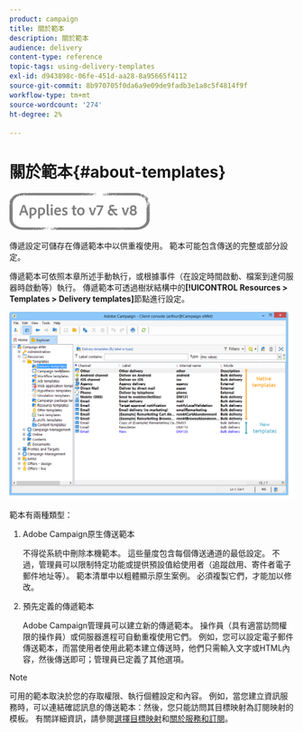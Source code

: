 ```yaml
---
product: campaign
title: 關於範本
description: 關於範本
audience: delivery
content-type: reference
topic-tags: using-delivery-templates
exl-id: d943898c-06fe-451d-aa28-8a95665f4112
source-git-commit: 8b970705f0da6a9e09de9fadb3e1a8c5f4814f9f
workflow-type: tm+mt
source-wordcount: '274'
ht-degree: 2%

---
```


# 關於範本{#about-templates}

![](../../assets/common.svg)

傳遞設定可儲存在傳遞範本中以供重複使用。 範本可能包含傳送的完整或部分設定。

傳遞範本可依照本章所述手動執行，或根據事件（在設定時間啟動、檔案到達伺服器時啟動等）執行。 傳遞範本可透過樹狀結構中的&#x200B;**[!UICONTROL Resources > Templates > Delivery templates]**&#x200B;節點進行設定。

![](assets/s_user_template_list.png)

範本有兩種類型：

1. Adobe Campaign原生傳送範本

   不得從系統中刪除本機範本。 這些量度包含每個傳送通道的最低設定。 不過，管理員可以限制特定功能或提供預設值給使用者（追蹤啟用、寄件者電子郵件地址等）。 範本清單中以粗體顯示原生案例。 必須複製它們，才能加以修改。

1. 預先定義的傳遞範本

   Adobe Campaign管理員可以建立新的傳遞範本。 操作員（具有適當訪問權限的操作員）或伺服器進程可自動重複使用它們。 例如，您可以設定電子郵件傳送範本，而當使用者使用此範本建立傳送時，他們只需輸入文字或HTML內容，然後傳送即可；管理員已定義了其他選項。

>[!NOTE]
>
>可用的範本取決於您的存取權限、執行個體設定和內容。 例如，當您建立資訊服務時，可以連結確認訊息的傳送範本：然後，您只能訪問其目標映射為訂閱映射的模板。 有關詳細資訊，請參閱[選擇目標映射](selecting-a-target-mapping.md)和[關於服務和訂閱](about-services-and-subscriptions.md)。
